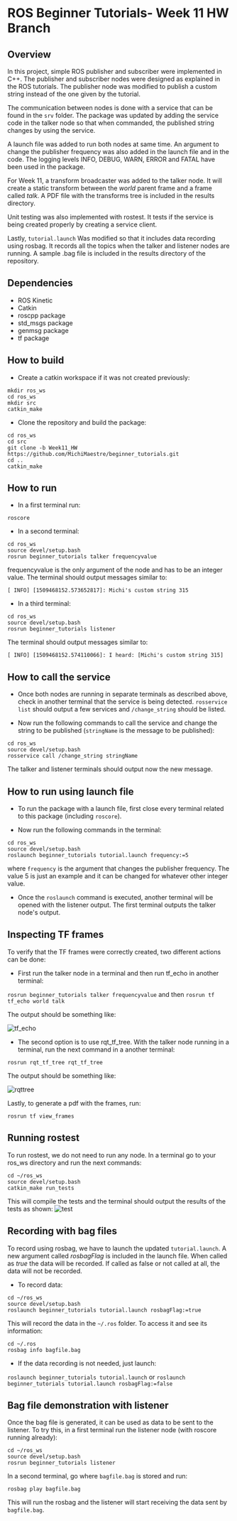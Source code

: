 # ROS Beginner Tutorials- Week 11 HW Branch

## Overview

In this project, simple ROS publisher and subscriber were implemented in C++. The publisher and subscriber nodes were designed as explained in the ROS tutorials. The publisher node was modified to publish a custom string instead of the one given by the tutorial.

The communication between nodes is done with a service that can be found in the `srv` folder. The package was updated by adding the service code in the talker node so that when commanded, the published string changes by using the service.

A launch file was added to run both nodes at same time. An argument to change the publisher frequency was also added in the launch file and in the code.
The logging levels INFO, DEBUG, WARN, ERROR and FATAL have been used in the package. 

For Week 11, a transform broadcaster was added to the talker node. It will create a static transform between the _world_ parent frame and a frame called _talk_. A PDF file with the transforms tree is included in the results directory.

Unit testing was also implemented with rostest. It tests if the service is being created properly by creating a service client.

Lastly, `tutorial.launch` Was modified so that it includes data recording using rosbag. It records all the topics when the talker and listener nodes are running. A sample .bag file is included in the results directory of the repository.


## Dependencies

* ROS Kinetic
* Catkin
* roscpp package
* std_msgs package
* genmsg package
* tf package

## How to build

* Create a catkin workspace if it was not created previously:

```
mkdir ros_ws
cd ros_ws
mkdir src
catkin_make
```
* Clone the repository and build the package:
```
cd ros_ws
cd src
git clone -b Week11_HW https://github.com/MichiMaestre/beginner_tutorials.git
cd ..
catkin_make
```

## How to run

* In a first terminal run:

```
roscore
```
* In a second terminal:
```
cd ros_ws
source devel/setup.bash
rosrun beginner_tutorials talker frequencyvalue
```
frequencyvalue is the only argument of the node and has to be an integer value. The terminal should output messages similar to:

`[ INFO] [1509468152.573652817]: Michi's custom string 315`

* In a third terminal:
```
cd ros_ws
source devel/setup.bash
rosrun beginner_tutorials listener
```
The terminal should output messages similar to:

`[ INFO] [1509468152.574110066]: I heard: [Michi's custom string 315]`


## How to call the service

* Once both nodes are running in separate terminals as described above, check in another terminal that the service is being detected. `rosservice list` should output a few services and `/change_string` should be listed.

* Now run the following commands to call the service and change the string to be published (`stringName` is the message to be published):
```
cd ros_ws
source devel/setup.bash
rosservice call /change_string stringName
```
The talker and listener terminals should output now the new message.

## How to run using launch file

* To run the package with a launch file, first close every terminal related to this package (including `roscore`).

* Now run the following commands in the terminal:
```
cd ros_ws
source devel/setup.bash
roslaunch beginner_tutorials tutorial.launch frequency:=5
```
where `frequency` is the argument that changes the publisher frequency. The value 5 is just an example and it can be changed for whatever other integer value.

* Once the `roslaunch` command is executed, another terminal will be opened with the listener output. The first terminal outputs the talker node's output.

## Inspecting TF frames

To verify that the TF frames were correctly created, two different actions can be done:

* First run the talker node in a terminal and then run tf_echo in another terminal:

`rosrun beginner_tutorials talker frequencyvalue` and then `rosrun tf tf_echo world talk`

The output should be something like:

![tf_echo](https://github.com/MichiMaestre/beginner_tutorials/blob/Week11_HW/imgs/tf_echo.png)

* The second option is to use rqt_tf_tree. With the talker node running in a terminal, run the next command in a another terminal:

```
rosrun rqt_tf_tree rqt_tf_tree 
```

The output should be something like:

![rqttree](https://github.com/MichiMaestre/beginner_tutorials/blob/Week11_HW/imgs/rqt_tree.png)

Lastly, to generate a pdf with the frames, run:

```
rosrun tf view_frames
```

## Running rostest

To run rostest, we do not need to run any node. In a terminal go to your ros_ws directory and run the next commands:

```
cd ~/ros_ws
source devel/setup.bash
catkin_make run_tests
```

This will compile the tests and the terminal should output the results of the tests as shown:
![test](https://github.com/MichiMaestre/beginner_tutorials/blob/Week11_HW/imgs/rostest.png)

## Recording with bag files

To record using rosbag, we have to launch the updated `tutorial.launch`. A new argument called _rosbagFlag_ is included in the launch file. When called as _true_ the data will be recorded. If called as false or not called at all, the data will not be recorded.

* To record data:

```
cd ~/ros_ws
source devel/setup.bash
roslaunch beginner_tutorials tutorial.launch rosbagFlag:=true
```
This will record the data in the `~/.ros` folder. To access it and see its information:

```
cd ~/.ros
rosbag info bagfile.bag
```

* If the data recording is not needed, just launch:

`roslaunch beginner_tutorials tutorial.launch` or `roslaunch beginner_tutorials tutorial.launch rosbagFlag:=false`

## Bag file demonstration with listener

Once the bag file is generated, it can be used as data to be sent to the listener. To try this, in a first terminal run the listener node (with roscore running already):

```
cd ~/ros_ws
source devel/setup.bash
rosrun beginner_tutorials listener
```

In a second terminal, go where `bagfile.bag` is stored and run:

`rosbag play bagfile.bag`

This will run the rosbag and the listener will start receiving the data sent by `bagfile.bag`.
